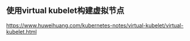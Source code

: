 ## 使用virtual kubelet构建虚拟节点




https://www.huweihuang.com/kubernetes-notes/virtual-kubelet/virtual-kubelet.html